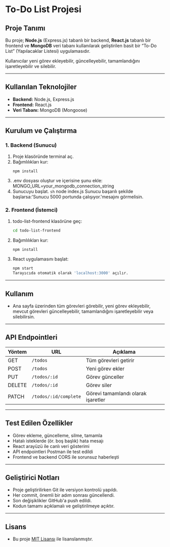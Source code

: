 # To-Do List Projesi

## Proje Tanımı
Bu proje; **Node.js** (Express.js) tabanlı bir backend, **React.js** tabanlı bir frontend ve **MongoDB** veri tabanı kullanılarak geliştirilen basit bir “To-Do List” (Yapılacaklar Listesi) uygulamasıdır.

Kullanıcılar yeni görev ekleyebilir, güncelleyebilir, tamamlandığını işaretleyebilir ve silebilir.

---

## Kullanılan Teknolojiler
- **Backend:** Node.js, Express.js
- **Frontend:** React.js
- **Veri Tabanı:** MongoDB (Mongoose)

---

## Kurulum ve Çalıştırma

### 1. Backend (Sunucu)
1. Proje klasöründe terminal aç.
2. Bağımlılıkları kur:
   ```sh
   npm install
3. .env dosyası oluştur ve içerisine şunu ekle:
    MONGO_URL=your_mongodb_connection_string
4. Sunucuyu başlat.
   ```sh```
    node index.js
    Sunucu başarılı şekilde başlarsa:'Sunucu 5000 portunda çalışıyor.'mesajını görmelisin.

### 2. Frontend (İstemci)
1. todo-list-frontend klasörüne geç:
    ```sh
    cd todo-list-frontend
2. Bağımlılıkları kur:
    ```sh
    npm install
3. React uygulamasını başlat:
    ```sh
    npm start
    Tarayıcıda otomatik olarak 'localhost:3000' açılır.

---

## Kullanım
- Ana sayfa üzerinden tüm görevleri görebilir, yeni görev ekleyebilir, mevcut görevleri güncelleyebilir, tamamlandığını işaretleyebilir veya silebilirsin.

---

## API Endpointleri
| Yöntem | URL                   | Açıklama                           |
| ------ | --------------------- | ---------------------------------- |
| GET    | `/todos`              | Tüm görevleri getirir              |
| POST   | `/todos`              | Yeni görev ekler                   |
| PUT    | `/todos/:id`          | Görev günceller                    |
| DELETE | `/todos/:id`          | Görev siler                        |
| PATCH  | `/todos/:id/complete` | Görevi tamamlandı olarak işaretler |

---

## Test Edilen Özellikler
- Görev ekleme, güncelleme, silme, tamamla
- Hatalı isteklerde (ör. boş başlık) hata mesajı
- React arayüzü ile canlı veri gösterimi
- API endpointleri Postman ile test edildi
- Frontend ve backend CORS ile sorunsuz haberleşti

---

## Geliştirici Notları
- Proje geliştirilirken Git ile versiyon kontrolü yapıldı.
- Her commit, önemli bir adım sonrası güncellendi.
- Son değişiklikler GitHub'a push edildi.
- Kodun tamamı açıklamalı ve geliştirilmeye açıktır.

---

## Lisans
- Bu proje [MIT Lisansı](LICENSE) ile lisanslanmıştır.  







